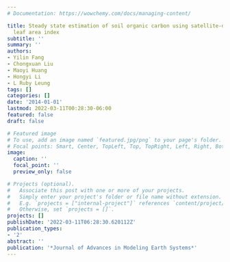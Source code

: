 ```yaml
---
# Documentation: https://wowchemy.com/docs/managing-content/

title: Steady state estimation of soil organic carbon using satellite-derived canopy
  leaf area index
subtitle: ''
summary: ''
authors:
- Yilin Fang
- Chongxuan Liu
- Maoyi Huang
- Hongyi Li
- L Ruby Leung
tags: []
categories: []
date: '2014-01-01'
lastmod: 2022-03-11T00:28:30-06:00
featured: false
draft: false

# Featured image
# To use, add an image named `featured.jpg/png` to your page's folder.
# Focal points: Smart, Center, TopLeft, Top, TopRight, Left, Right, BottomLeft, Bottom, BottomRight.
image:
  caption: ''
  focal_point: ''
  preview_only: false

# Projects (optional).
#   Associate this post with one or more of your projects.
#   Simply enter your project's folder or file name without extension.
#   E.g. `projects = ["internal-project"]` references `content/project/deep-learning/index.md`.
#   Otherwise, set `projects = []`.
projects: []
publishDate: '2022-03-11T06:28:30.620112Z'
publication_types:
- '2'
abstract: ''
publication: '*Journal of Advances in Modeling Earth Systems*'
---
```

